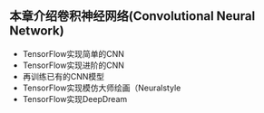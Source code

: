 ## 本章介绍卷积神经网络(Convolutional Neural Network)

- TensorFlow实现简单的CNN
- TensorFlow实现进阶的CNN
- 再训练已有的CNN模型
- TensorFlow实现模仿大师绘画（Neuralstyle
- TensorFlow实现DeepDream